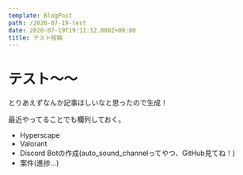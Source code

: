 ```yaml
---
template: BlogPost
path: /2020-07-19-test
date: 2020-07-19T19:11:12.000Z+09:00
title: テスト投稿
---
```


# テスト～～
とりあえずなんか記事ほしいなと思ったので生成！

最近やってることでも欄列しておく。
- Hyperscape
- Valorant
- Discord Botの作成(auto_sound_channelってやつ、GitHub見てね！)
- 案件(進捗...)
